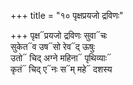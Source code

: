 +++
title = "१० पृक्षप्रयजो द्रविणः"

+++
पृक्ष᳓प्रयजो द्रविणः सुवा᳓चः  
सुकेत᳓व उष᳓सो रेव᳓द् ऊषुः  
उतो᳓ चिद् अग्ने महिना᳓ पृथिव्याः᳓  
कृतं᳓ चिद् ए᳓नः स᳓म् महे᳓ दशस्य